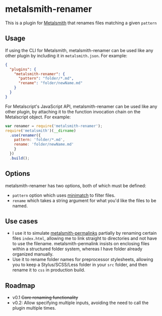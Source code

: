 # metalsmith-renamer

This is a plugin for [Metalsmith](http://www.metalsmith.io) that renames files matching a given `pattern`

##  Usage

If using the CLI for Metalsmith, metalsmith-renamer can be used like any other plugin by including it in `metalsmith.json`.  For example:

```json
{
  "plugins": {
    "metalsmith-renamer": {
      "pattern": "folder/*.md",
      "rename": "folder/newName.md"
    }
  }
}
```

For Metalscript's JavaScript API, metalsmith-renamer can be used like any other plugin, by attaching it to the function invocation chain on the Metalscript object.  For example:

```js
var renamer = require('metalsmith-renamer');
require('metalsmith')(__dirname)
  .use(renamer({
    pattern: 'folder/*.md',
    rename: 'folder/newName.md'
    }
  })
  .build();
```

## Options

metalsmith-renamer has two options, both of which must be defined:
- `pattern` option which uses [minimatch](https://github.com/isaacs/minimatch) to filter files.
- `rename` which takes a string argument for what you'd like the files to be named.

## Use cases
- I use it to simulate [metalsmith-permalinks](https://github.com/segmentio/metalsmith-permalinks) partially by renaming certain files `index.html`, allowing me to link straight to directories and not have to use the filename. metalsmith-permalink insists on enclosing files within a structured folder system, whereas I have folder already organized manually.
- Use it to rename folder names for preprocessor stylesheets, allowing you to keep a Stylus/SCSS/Less folder in your `src` folder, and then rename it to `css` in production build.



## Roadmap
- v0.1 ~~Core renaming functionality~~
- v0.2: Allow specifying multiple inputs, avoiding the need to call the plugin multiple times.
